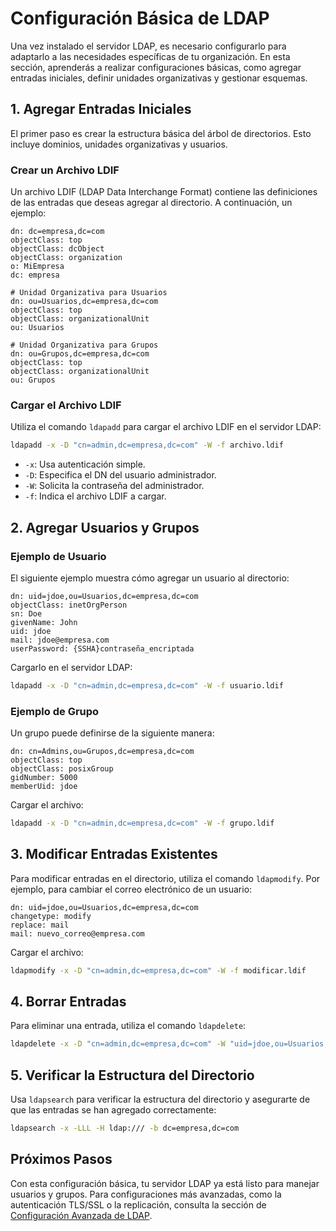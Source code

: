 # Configuración Básica de LDAP

Una vez instalado el servidor LDAP, es necesario configurarlo para adaptarlo a las necesidades específicas de tu organización. En esta sección, aprenderás a realizar configuraciones básicas, como agregar entradas iniciales, definir unidades organizativas y gestionar esquemas.

## 1. Agregar Entradas Iniciales

El primer paso es crear la estructura básica del árbol de directorios. Esto incluye dominios, unidades organizativas y usuarios.

### Crear un Archivo LDIF

Un archivo LDIF (LDAP Data Interchange Format) contiene las definiciones de las entradas que deseas agregar al directorio. A continuación, un ejemplo:

```ldif
dn: dc=empresa,dc=com
objectClass: top
objectClass: dcObject
objectClass: organization
o: MiEmpresa
dc: empresa

# Unidad Organizativa para Usuarios
dn: ou=Usuarios,dc=empresa,dc=com
objectClass: top
objectClass: organizationalUnit
ou: Usuarios

# Unidad Organizativa para Grupos
dn: ou=Grupos,dc=empresa,dc=com
objectClass: top
objectClass: organizationalUnit
ou: Grupos
```

### Cargar el Archivo LDIF

Utiliza el comando `ldapadd` para cargar el archivo LDIF en el servidor LDAP:

```bash
ldapadd -x -D "cn=admin,dc=empresa,dc=com" -W -f archivo.ldif
```

- `-x`: Usa autenticación simple.
- `-D`: Especifica el DN del usuario administrador.
- `-W`: Solicita la contraseña del administrador.
- `-f`: Indica el archivo LDIF a cargar.

## 2. Agregar Usuarios y Grupos

### Ejemplo de Usuario

El siguiente ejemplo muestra cómo agregar un usuario al directorio:

```ldif
dn: uid=jdoe,ou=Usuarios,dc=empresa,dc=com
objectClass: inetOrgPerson
sn: Doe
givenName: John
uid: jdoe
mail: jdoe@empresa.com
userPassword: {SSHA}contraseña_encriptada
```

Cargarlo en el servidor LDAP:

```bash
ldapadd -x -D "cn=admin,dc=empresa,dc=com" -W -f usuario.ldif
```

### Ejemplo de Grupo

Un grupo puede definirse de la siguiente manera:

```ldif
dn: cn=Admins,ou=Grupos,dc=empresa,dc=com
objectClass: top
objectClass: posixGroup
gidNumber: 5000
memberUid: jdoe
```

Cargar el archivo:

```bash
ldapadd -x -D "cn=admin,dc=empresa,dc=com" -W -f grupo.ldif
```

## 3. Modificar Entradas Existentes

Para modificar entradas en el directorio, utiliza el comando `ldapmodify`. Por ejemplo, para cambiar el correo electrónico de un usuario:

```ldif
dn: uid=jdoe,ou=Usuarios,dc=empresa,dc=com
changetype: modify
replace: mail
mail: nuevo_correo@empresa.com
```

Cargar el archivo:

```bash
ldapmodify -x -D "cn=admin,dc=empresa,dc=com" -W -f modificar.ldif
```

## 4. Borrar Entradas

Para eliminar una entrada, utiliza el comando `ldapdelete`:

```bash
ldapdelete -x -D "cn=admin,dc=empresa,dc=com" -W "uid=jdoe,ou=Usuarios,dc=empresa,dc=com"
```

## 5. Verificar la Estructura del Directorio

Usa `ldapsearch` para verificar la estructura del directorio y asegurarte de que las entradas se han agregado correctamente:

```bash
ldapsearch -x -LLL -H ldap:/// -b dc=empresa,dc=com
```

## Próximos Pasos

Con esta configuración básica, tu servidor LDAP ya está listo para manejar usuarios y grupos. Para configuraciones más avanzadas, como la autenticación TLS/SSL o la replicación, consulta la sección de [Configuración Avanzada de LDAP](./configuracion_avanzada.md).

